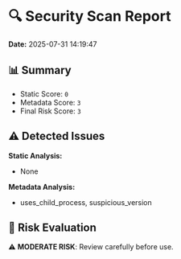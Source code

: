 # 🔍 Security Scan Report
**Date:** 2025-07-31 14:19:47

## 📊 Summary
- Static Score: `0`
- Metadata Score: `3`
- Final Risk Score: `3`

## ⚠️ Detected Issues
**Static Analysis:**
- None

**Metadata Analysis:**
- uses_child_process, suspicious_version

## 🧠 Risk Evaluation
⚠️ **MODERATE RISK**: Review carefully before use.
